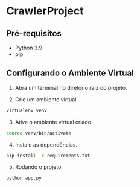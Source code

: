 # CrawlerProject

## Pré-requisitos

- Python 3.9
- pip

## Configurando o Ambiente Virtual

1. Abra um terminal no diretório raiz do projeto.

2. Crie um ambiente virtual.

```bash
virtualenv venv
```

3. Ative o ambiente virtual criado.

```bash
source venv/bin/activate
```

4. Instale as dependências.

```bash
pip install -r requirements.txt
```

5. Rodando o projeto.

```bash
python app.py
```